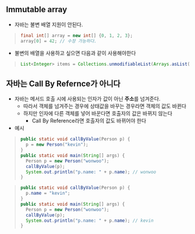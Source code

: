 ## Immutable array

- 자바는 불변 배열 지원이 안된다.

> ```java
> final int[] array = new int[] {0, 1, 2, 3};
> array[0] = 42; // 수정 가능하다.
> ```

- 불변의 배열을 사용하고 싶으면 다음과 같이 사용해야한다

> ```java
> List<Integer> items = Collections.unmodifiableList(Arrays.asList(0,1,2,3));
> ```



## 자바는 Call By Refernce가 아니다

- 자바는 메서드 호출 시에 사용되는 인자가 값이 아닌 **주소**를 넘겨준다.
  - 따라서 객체를 넘겨주는 경우에 상태값을 바꾸는 경우라면 객체의 값도 바뀐다
  - 하지만 인자에 다른 객체를 넣어 바꾼다면 호출자의 값은 바뀌지 않는다
    - Call By Reference라면 호출자의 값도 바뀌어야 한다
- 예시
> ```java
> public static void callByValue(Person p) {
> 	p = new Person("kevin");
> }
> public static void main(String[] args) {
> 	Person p = new Person("wonwoo");
>   callByValue(p);
>   System.out.println("p.name: " + p.name); // wonwoo
> }
> ```

> ```java
> public static void callByValue(Person p) {
> 	p.name = "kevin";
> }
> public static void main(String[] args) {
> 	Person p = new Person("wonwoo");
>   callByValue(p);
>   System.out.println("p.name: " + p.name); // kevin
> }
> ```



